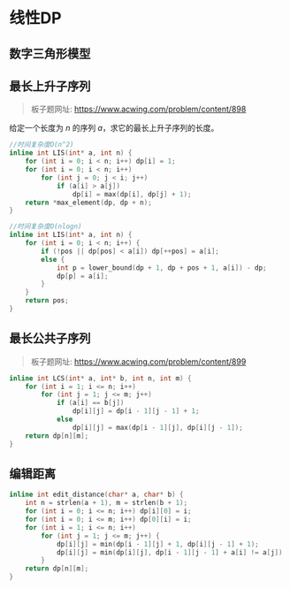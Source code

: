 # 线性DP

## 数字三角形模型

## 最长上升子序列

> 板子题网址: https://www.acwing.com/problem/content/898

给定一个长度为 $n$ 的序列 $a$，求它的最长上升子序列的长度。

```cpp
//时间复杂度O(n^2)
inline int LIS(int* a, int n) {
    for (int i = 0; i < n; i++) dp[i] = 1;
    for (int i = 0; i < n; i++)
        for (int j = 0; j < i; j++)
            if (a[i] > a[j])
                dp[i] = max(dp[i], dp[j] + 1);
    return *max_element(dp, dp + n);
}
```

```cpp
//时间复杂度O(nlogn)
inline int LIS(int* a, int n) {
    for (int i = 0; i < n; i++) {
        if (!pos || dp[pos] < a[i]) dp[++pos] = a[i];
        else {
            int p = lower_bound(dp + 1, dp + pos + 1, a[i]) - dp;
            dp[p] = a[i];
        }
    }
    return pos;
}
```

## 最长公共子序列

> 板子题网址: https://www.acwing.com/problem/content/899

```cpp
inline int LCS(int* a, int* b, int n, int m) {
    for (int i = 1; i <= n; i++)
        for (int j = 1; j <= m; j++)
            if (a[i] == b[j])
                dp[i][j] = dp[i - 1][j - 1] + 1;
            else
                dp[i][j] = max(dp[i - 1][j], dp[i][j - 1]);
    return dp[n][m];
}
```

## 编辑距离

```cpp
inline int edit_distance(char* a, char* b) {
    int n = strlen(a + 1), m = strlen(b + 1);
    for (int i = 0; i <= n; i++) dp[i][0] = i;
    for (int i = 0; i <= m; i++) dp[0][i] = i;
    for (int i = 1; i <= n; i++)
        for (int j = 1; j <= m; j++) {
            dp[i][j] = min(dp[i - 1][j] + 1, dp[i][j - 1] + 1);
            dp[i][j] = min(dp[i][j], dp[i - 1][j - 1] + a[i] != a[j])
        }
    return dp[n][m];
}
```
